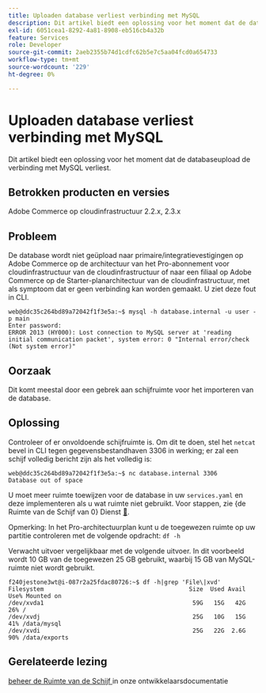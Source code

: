 ```yaml
---
title: Uploaden database verliest verbinding met MySQL
description: Dit artikel biedt een oplossing voor het moment dat de databaseupload de verbinding met MySQL verliest.
exl-id: 6051cea1-8292-4a81-8908-eb516cb4a32b
feature: Services
role: Developer
source-git-commit: 2aeb2355b74d1cdfc62b5e7c5aa04fcd0a654733
workflow-type: tm+mt
source-wordcount: '229'
ht-degree: 0%

---
```


# Uploaden database verliest verbinding met MySQL

Dit artikel biedt een oplossing voor het moment dat de databaseupload de verbinding met MySQL verliest.

## Betrokken producten en versies

Adobe Commerce op cloudinfrastructuur 2.2.x, 2.3.x

## Probleem

De database wordt niet geüpload naar primaire/integratievestigingen op Adobe Commerce op de architectuur van het Pro-abonnement voor cloudinfrastructuur van de cloudinfrastructuur of naar een filiaal op Adobe Commerce op de Starter-planarchitectuur van de cloudinfrastructuur, met als symptoom dat er geen verbinding kan worden gemaakt. U ziet deze fout in CLI.

```
web@ddc35c264bd89a72042f1f3e5a:~$ mysql -h database.internal -u user -p main
Enter password:
ERROR 2013 (HY000): Lost connection to MySQL server at 'reading initial communication packet', system error: 0 "Internal error/check (Not system error)"
```

## Oorzaak

Dit komt meestal door een gebrek aan schijfruimte voor het importeren van de database.

## Oplossing

Controleer of er onvoldoende schijfruimte is. Om dit te doen, stel het `netcat` bevel in CLI tegen gegevensbestandhaven 3306 in werking; er zal een schijf volledig bericht zijn als het volledig is:

```
web@ddc35c264bd89a72042f1f3e5a:~$ nc database.internal 3306
Database out of space
```

U moet meer ruimte toewijzen voor de database in uw `services.yaml` en deze implementeren als u wat ruimte niet gebruikt. Voor stappen, zie {de Ruimte van de Schijf van 0} Dienst [&#128279;](https://experienceleague.adobe.com/en/docs/commerce-cloud-service/user-guide/develop/storage/manage-disk-space#service-disk-space).

Opmerking: In het Pro-architectuurplan kunt u de toegewezen ruimte op uw partitie controleren met de volgende opdracht: `df -h`

Verwacht uitvoer vergelijkbaar met de volgende uitvoer. In dit voorbeeld wordt 10 GB van de toegewezen 25 GB gebruikt, waarbij 15 GB van MySQL-ruimte niet wordt gebruikt.

```
f240jestone3wt@i-087r2a25fdac80726:~$ df -h|grep 'File\|xvd'
Filesystem                                         Size  Used Avail Use% Mounted on
/dev/xvda1                                          59G   15G   42G  26% /
/dev/xvdj                                           25G   10G   15G  41% /data/mysql
/dev/xvdi                                           25G   22G  2.6G  90% /data/exports
```

## Gerelateerde lezing

[ beheer de Ruimte van de Schijf ](https://experienceleague.adobe.com/en/docs/commerce-cloud-service/user-guide/develop/storage/manage-disk-space) in onze ontwikkelaarsdocumentatie
